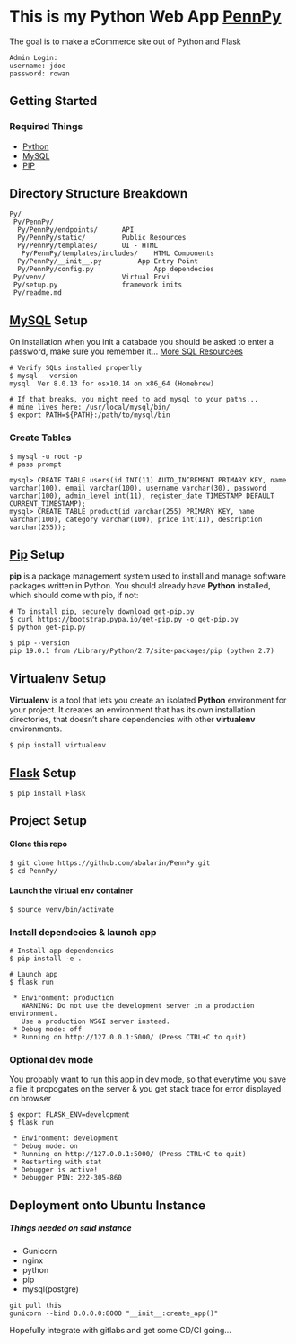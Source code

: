 # This is my Python Web App [PennPy](http://pennpy.com/)
The goal is to make a eCommerce site out of Python and Flask

```
Admin Login:
username: jdoe
password: rowan
```
## Getting Started
### Required Things

* [Python](https://www.python.org/downloads/)
* [MySQL](https://dev.mysql.com/downloads/mysql/)
* [PIP](https://pip.pypa.io/en/stable/installing/)

## Directory Structure Breakdown
```
Py/
 Py/PennPy/
  Py/PennPy/endpoints/ 		API
  Py/PennPy/static/			Public Resources
  Py/PennPy/templates/		UI - HTML
   Py/PennPy/templates/includes/	HTML Components
  Py/PennPy/__init__.py			App Entry Point
  Py/PennPy/config.py				App dependecies
 Py/venv/					Virtual Envi
 Py/setup.py	 			framework inits
 Py/readme.md

```

## [MySQL](https://dev.mysql.com/downloads/mysql/) Setup
On installation when you init a databade you should be asked to enter a password, make sure you remember it...
[More SQL Resourcees](https://pypi.org/project/mysqlclient/)

```
# Verify SQLs installed properlly
$ mysql --version
mysql  Ver 8.0.13 for osx10.14 on x86_64 (Homebrew)

# If that breaks, you might need to add mysql to your paths...
# mine lives here: /usr/local/mysql/bin/
$ export PATH=${PATH}:/path/to/mysql/bin
```

### Create Tables
```
$ mysql -u root -p
# pass prompt

mysql> CREATE TABLE users(id INT(11) AUTO_INCREMENT PRIMARY KEY, name varchar(100), email varchar(100), username varchar(30), password varchar(100), admin_level int(11), register_date TIMESTAMP DEFAULT CURRENT_TIMESTAMP);
mysql> CREATE TABLE product(id varchar(255) PRIMARY KEY, name varchar(100), category varchar(100), price int(11), description varchar(255));
```
## [Pip](https://pip.pypa.io/en/stable/installing/) Setup
**pip** is a package management system used to install and manage software packages written in Python. You should already have **Python** installed, which should come with pip, if not:

```
# To install pip, securely download get-pip.py
$ curl https://bootstrap.pypa.io/get-pip.py -o get-pip.py
$ python get-pip.py

$ pip --version
pip 19.0.1 from /Library/Python/2.7/site-packages/pip (python 2.7)
```

## Virtualenv Setup
**Virtualenv** is a tool that lets you create an isolated **Python** environment for your project. It creates an environment that has its own installation directories, that doesn’t share dependencies with other **virtualenv** environments.

```
$ pip install virtualenv
```

## [Flask](http://flask.pocoo.org/docs/1.0/installation/#install-flask) Setup
```
$ pip install Flask
```

## Project Setup

#### Clone this repo

```
$ git clone https://github.com/abalarin/PennPy.git
$ cd PennPy/
```
#### Launch the virtual env container

```
$ source venv/bin/activate
```

### Install dependecies & launch app
```
# Install app dependencies
$ pip install -e .

# Launch app
$ flask run

 * Environment: production
   WARNING: Do not use the development server in a production environment.
   Use a production WSGI server instead.
 * Debug mode: off
 * Running on http://127.0.0.1:5000/ (Press CTRL+C to quit)
```

### Optional dev mode

You probably want to run this app in dev mode, so that everytime you save a file it propogates on the server & you get stack trace for error displayed on browser

```
$ export FLASK_ENV=development
$ flask run

 * Environment: development
 * Debug mode: on
 * Running on http://127.0.0.1:5000/ (Press CTRL+C to quit)
 * Restarting with stat
 * Debugger is active!
 * Debugger PIN: 222-305-860

```

## Deployment onto Ubuntu Instance
##### Things needed on said instance
- Gunicorn
- nginx
- python
- pip
- mysql(postgre)

```
git pull this
gunicorn --bind 0.0.0.0:8000 "__init__:create_app()"
```

Hopefully integrate with gitlabs and get some CD/CI going...
